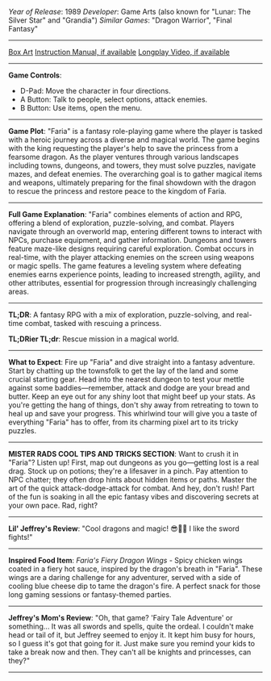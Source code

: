 *Year of Release*: 1989
*Developer*: Game Arts (also known for "Lunar: The Silver Star" and "Grandia")
*Similar Games*: "Dragon Warrior", "Final Fantasy"

---
[Box Art](https://www.google.com/search?newwindow=1&sca_esv=171a28ce0fc58a51&q=NES+Game+Box+Art+Faria&uds=AMwkrPvg5PKm_dNhMKTbEqnEKe3-6XxiOpNFjFnlqxFDMqlwhD6DPVRAm9-_1gPBbxy9DIo_-S5UzNiyucG_Gr6nVqbvCtLly5uEc6a3pXEPsUbauYHkPixzlqsDC7Hx8tvooks1KEQd&udm=2&sa=X&ved=2ahUKEwi1r5fThMWEAxVsGtAFHU9IDJYQtKgLegQIDBAB&biw=1536&bih=714&dpr=1.25) 
[Instruction Manual, if available](https://www.google.com/search?q=NES+Instruction+Manual+Faria)
[Longplay Video, if available](https://www.youtube.com/results?search_query=nes+full+longplay+Faria) 

- - -
**Game Controls**:
- D-Pad: Move the character in four directions.
- A Button: Talk to people, select options, attack enemies.
- B Button: Use items, open the menu.

- - -
**Game Plot**: "Faria" is a fantasy role-playing game where the player is tasked with a heroic journey across a diverse and magical world. The game begins with the king requesting the player's help to save the princess from a fearsome dragon. As the player ventures through various landscapes including towns, dungeons, and towers, they must solve puzzles, navigate mazes, and defeat enemies. The overarching goal is to gather magical items and weapons, ultimately preparing for the final showdown with the dragon to rescue the princess and restore peace to the kingdom of Faria.

- - -
**Full Game Explanation**: "Faria" combines elements of action and RPG, offering a blend of exploration, puzzle-solving, and combat. Players navigate through an overworld map, entering different towns to interact with NPCs, purchase equipment, and gather information. Dungeons and towers feature maze-like designs requiring careful exploration. Combat occurs in real-time, with the player attacking enemies on the screen using weapons or magic spells. The game features a leveling system where defeating enemies earns experience points, leading to increased strength, agility, and other attributes, essential for progression through increasingly challenging areas.

- - -
**TL;DR**: A fantasy RPG with a mix of exploration, puzzle-solving, and real-time combat, tasked with rescuing a princess.

**TL;DRier TL;dr**: Rescue mission in a magical world.

- - -
**What to Expect**: Fire up "Faria" and dive straight into a fantasy adventure. Start by chatting up the townsfolk to get the lay of the land and some crucial starting gear. Head into the nearest dungeon to test your mettle against some baddies—remember, attack and dodge are your bread and butter. Keep an eye out for any shiny loot that might beef up your stats. As you're getting the hang of things, don't shy away from retreating to town to heal up and save your progress. This whirlwind tour will give you a taste of everything "Faria" has to offer, from its charming pixel art to its tricky puzzles.

---

**MISTER RADS COOL TIPS AND TRICKS SECTION**: Want to crush it in "Faria"? Listen up! First, map out dungeons as you go—getting lost is a real drag. Stock up on potions; they're a lifesaver in a pinch. Pay attention to NPC chatter; they often drop hints about hidden items or paths. Master the art of the quick attack-dodge-attack for combat. And hey, don't rush! Part of the fun is soaking in all the epic fantasy vibes and discovering secrets at your own pace. Rad, right?

---
**Lil' Jeffrey's Review**: "Cool dragons and magic! 😎🐉✨ I like the sword fights!"

---
**Inspired Food Item**: *Faria's Fiery Dragon Wings* - Spicy chicken wings coated in a fiery hot sauce, inspired by the dragon's breath in "Faria". These wings are a daring challenge for any adventurer, served with a side of cooling blue cheese dip to tame the dragon's fire. A perfect snack for those long gaming sessions or fantasy-themed parties.

---

**Jeffrey's Mom's Review**: "Oh, that game? 'Fairy Tale Adventure' or something... It was all swords and spells, quite the ordeal. I couldn't make head or tail of it, but Jeffrey seemed to enjoy it. It kept him busy for hours, so I guess it's got that going for it. Just make sure you remind your kids to take a break now and then. They can't all be knights and princesses, can they?"

---
